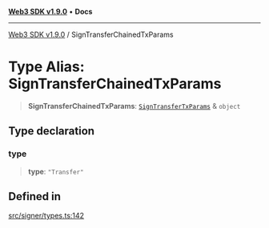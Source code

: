 [**Web3 SDK v1.9.0**](../README.md) • **Docs**

***

[Web3 SDK v1.9.0](../globals.md) / SignTransferChainedTxParams

# Type Alias: SignTransferChainedTxParams

> **SignTransferChainedTxParams**: [`SignTransferTxParams`](../interfaces/SignTransferTxParams.md) & `object`

## Type declaration

### type

> **type**: `"Transfer"`

## Defined in

[src/signer/types.ts:142](https://github.com/Mystic-Nayy/alephium-web3/blob/c1afd789a197ce5fe21f08c2965942090157c33d/packages/web3/src/signer/types.ts#L142)
